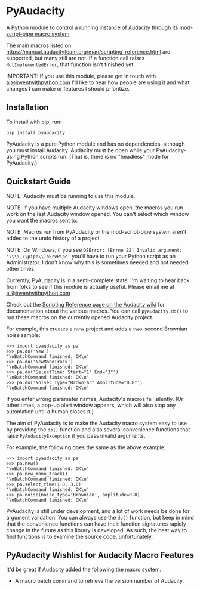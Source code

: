 PyAudacity
======

A Python module to control a running instance of Audacity through its [mod-script-pipe macro system](https://manual.audacityteam.org/man/scripting.html).

The main macros listed on https://manual.audacityteam.org/man/scripting_reference.html are supported, but many still are not. If a function call raises `NotImplementedError`, that function isn't finished yet.

IMPORTANT! If you use this module, please get in touch with al@inventwithpython.com I'd like to hear how people are using it and what changes I can make or features I should prioritize.

Installation
------------

To install with pip, run:

    pip install pyaudacity

PyAudacity is a pure Python module and has no dependencies, although you must install Audacity. Audacity must be open while your PyAudacity-using Python scripts run. (That is, there is no "headless" mode for PyAudacity.)

Quickstart Guide
----------------

NOTE: Audacity must be running to use this module.

NOTE: If you have multiple Audacity windows open, the macros you run work on the last Audacity window opened. You can't select which window you want the macros sent to.

NOTE: Macros run from PyAudacity or the mod-script-pipe system aren't added to the undo history of a project.

NOTE: On Windows, if you see `OSError: [Errno 22] Invalid argument: '\\\\.\\pipe\\ToSrvPipe'` you'll have to run your Python script as an Administrator. I don't know why this is sometimes needed and not needed other times.

Currently, PyAudacity is in a semi-complete state. I'm waiting to hear back from folks to see if this module is actually useful. Please email me at al@inventwithpython.com

Check out the [Scripting Reference page on the Audacity wiki](https://manual.audacityteam.org/man/scripting_reference.html) for documentation about the various macros. You can call `pyaudacity.do()` to run these macros on the currently opened Audacity project.

For example, this creates a new project and adds a two-second Brownian noise sample:

    >>> import pyaudacity as pa
    >>> pa.do('New')
    '\nBatchCommand finished: OK\n'
    >>> pa.do('NewMonoTrack')
    '\nBatchCommand finished: OK\n'
    >>> pa.do('SelectTime: Start="1" End="3"')
    '\nBatchCommand finished: OK\n'
    >>> pa.do('Noise: Type="Brownian" Amplitude="0.8"')
    '\nBatchCommand finished: OK\n'

If you enter wrong parameter names, Audacity's macros fail silently. (Or other times, a pop-up alert window appears, which will also stop any automation until a human closes it.)

The aim of PyAudacity is to make the Audacity macro system easy to use by providing the `do()` function and also several convenience functions that raise `PyAudacityException` if you pass invalid arguments.

For example, the following does the same as the above example:

    >>> import pyaudacity as pa
    >>> pa.new()
    '\nBatchCommand finished: OK\n'
    >>> pa.new_mono_track()
    '\nBatchCommand finished: OK\n'
    >>> pa.select_time(1.0, 3.0)
    '\nBatchCommand finished: OK\n'
    >>> pa.noise(noise_type='Brownian', amplitude=0.8)
    '\nBatchCommand finished: OK\n'

PyAudacity is still under development, and a lot of work needs be done for argument validation. You can always use the `do()` function, but keep in mind that the convenience functions can have their function signatures rapidly change in the future as this library is developed. As such, the best way to find functions is to examine the source code, unfortunately.


PyAudacity Wishlist for Audacity Macro Features
----------------

It'd be great if Audacity added the following the macro system:

* A macro batch command to retrieve the version number of Audacity.

